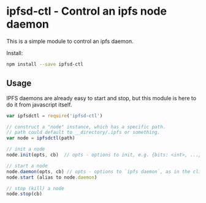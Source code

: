 # ipfsd-ctl - Control an ipfs node daemon

This is a simple module to control an ipfs daemon.

Install:
```sh
npm install --save ipfsd-ctl
```


## Usage

IPFS daemons are already easy to start and stop, but this module is here to do it from javascript itself.

```js
var ipfsdctl = require('ipfsd-ctl')

// construct a "node" instance, which has a specific path.
// path could default to __directory/.ipfs or something.
var node = ipfsdctl(path)

// init a node
node.init(opts, cb)  // opts - options to init, e.g. {bits: <int>, ...}

// start a node
node.daemon(opts, cb) // opts - options to `ipfs daemon`, as in the cli
node.start (alias to node.daemon)

// stop (kill) a node
node.stop(cb)
```
